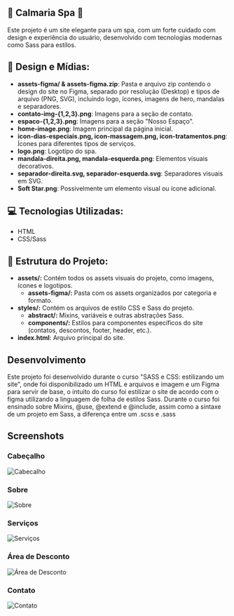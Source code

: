 ## 🌟 Calmaria Spa 🌟

Este projeto é um site elegante para um spa, com um forte cuidado com design e experiência do usuário, desenvolvido com tecnologias modernas como Sass para estilos.

## 🎨 Design e Mídias:

- **assets-figma/ & assets-figma.zip**: Pasta e arquivo zip contendo o design do site no Figma, separado por resolução (Desktop) e tipos de arquivo (PNG, SVG), incluindo logo, ícones, imagens de hero, mandalas e separadores.
- **contato-img-{1,2,3}.png**: Imagens para a seção de contato.
- **espaco-{1,2,3}.png**: Imagens para a seção "Nosso Espaço".
- **home-image.png**: Imagem principal da página inicial.
- **icon-dias-especiais.png, icon-massagem.png, icon-tratamentos.png**: Ícones para diferentes tipos de serviços.
- **logo.png**: Logotipo do spa.
- **mandala-direita.png, mandala-esquerda.png**: Elementos visuais decorativos.
- **separador-direita.svg, separador-esquerda.svg**: Separadores visuais em SVG.
- **Soft Star.png**: Possivelmente um elemento visual ou ícone adicional.

## 💻 Tecnologias Utilizadas:

- HTML
- CSS/Sass

## 📂 Estrutura do Projeto:

- **assets/:** Contém todos os assets visuais do projeto, como imagens, ícones e logotipos.
  - **assets-figma/:** Pasta com os assets organizados por categoria e formato.
- **styles/:** Contém os arquivos de estilo CSS e Sass do projeto.
  - **abstract/:** Mixins, variáveis e outras abstrações Sass.
  - **components/:** Estilos para componentes específicos do site (contatos, descontos, footer, header, etc.).
- **index.html**: Arquivo principal do site.

## Desenvolvimento

Este projeto foi desenvolvido durante o curso "SASS e CSS: estilizando um site", onde foi disponibilizado um HTML e arquivos e imagem e um Figma para servir de base, o intuito do curso foi estilizar o site de acordo com o figma utilizando a linguagem de folha de estilos Sass. Durante o curso foi ensinado sobre Mixins, @use, @extend e @include, assim como a sintaxe de um projeto em Sass, a diferença entre um .scss e .sass

## Screenshots

### Cabeçalho

<img src="https://imgur.com/55XHr3O.jpg" alt="Cabecalho">

### Sobre

<img src="https://imgur.com/Tc9hjZ1.jpg" alt="Sobre">

### Serviços

<img src="https://imgur.com/R255Wxc.jpg" alt="Serviços">

### Área de Desconto

<img src="https://imgur.com/B2ulJVS.jpg" alt="Área de Desconto">

### Contato

<img src="https://imgur.com/Qa9Drxp.jpg" alt="Contato">
